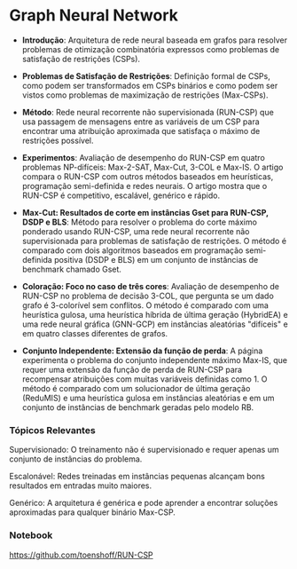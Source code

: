 # Graph Neural Network

- **Introdução**: Arquitetura de rede neural baseada em grafos para resolver problemas de otimização combinatória expressos como problemas de satisfação de restrições (CSPs).

- **Problemas de Satisfação de Restrições**: Definição formal de CSPs, como podem ser transformados em CSPs binários e como podem ser vistos como problemas de maximização de restrições (Max-CSPs).

- **Método**: Rede neural recorrente não supervisionada (RUN-CSP) que usa passagem de mensagens entre as variáveis de um CSP para encontrar uma atribuição aproximada que satisfaça o máximo de restrições possível.

- **Experimentos**: Avaliação de desempenho do RUN-CSP em quatro problemas NP-difíceis: Max-2-SAT, Max-Cut, 3-COL e Max-IS. O artigo compara o RUN-CSP com outros métodos baseados em heurísticas, programação semi-definida e redes neurais. O artigo mostra que o RUN-CSP é competitivo, escalável, genérico e rápido.

- **Max-Cut: Resultados de corte em instâncias Gset para RUN-CSP, DSDP e BLS**: Método para resolver o problema do corte máximo ponderado usando RUN-CSP, uma rede neural recorrente não supervisionada para problemas de satisfação de restrições. O método é comparado com dois algoritmos baseados em programação semi-definida positiva (DSDP e BLS) em um conjunto de instâncias de benchmark chamado Gset.

- **Coloração: Foco no caso de três cores**: Avaliação de desempenho de RUN-CSP no problema de decisão 3-COL, que pergunta se um dado grafo é 3-colorível sem conflitos. O método é comparado com uma heurística gulosa, uma heurística híbrida de última geração (HybridEA) e uma rede neural gráfica (GNN-GCP) em instâncias aleatórias "difíceis" e em quatro classes diferentes de grafos.

- **Conjunto Independente: Extensão da função de perda**: A página experimenta o problema do conjunto independente máximo Max-IS, que requer uma extensão da função de perda de RUN-CSP para recompensar atribuições com muitas variáveis definidas como 1. O método é comparado com um solucionador de última geração (ReduMIS) e uma heurística gulosa em instâncias aleatórias e em um conjunto de instâncias de benchmark geradas pelo modelo RB.


### Tópicos Relevantes
Supervisionado: O treinamento não é supervisionado e requer apenas um conjunto de instâncias do problema.

Escalonável: Redes treinadas em instâncias pequenas alcançam bons resultados em entradas muito maiores.

Genérico: A arquitetura é genérica e pode aprender a encontrar soluções aproximadas para qualquer binário Max-CSP.


### Notebook
https://github.com/toenshoff/RUN-CSP

